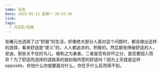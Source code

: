 ```yaml
---
name: 安逸
date: 2025-05-12 星期一 20:55:49
link: 
tags:
  - 沉淀层/短篇
---
```


张曦元也选择了过“舒服”的生活，好像绝大部分人面对这个问题时，都会做出这样的选择，看来舒适是“褒义”的，人人都追求的，积极的。然后那些挣破舒适的人，安迪，那些关不住的鸟儿，被称之为勇者。二者是否有好坏之分，是否要因人而异？为了舒适而选择的道路真的就如我所愿的舒适吗？因为上天就是这样opposite，你怕什么你就要面对什么，你在乎什么反而得不到。